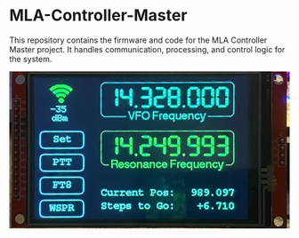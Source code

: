 # MLA-Controller-Master

This repository contains the firmware and code for the MLA Controller Master project. It handles communication, processing, and control logic for the system.

![MLA Controller Image](images/test.png)
